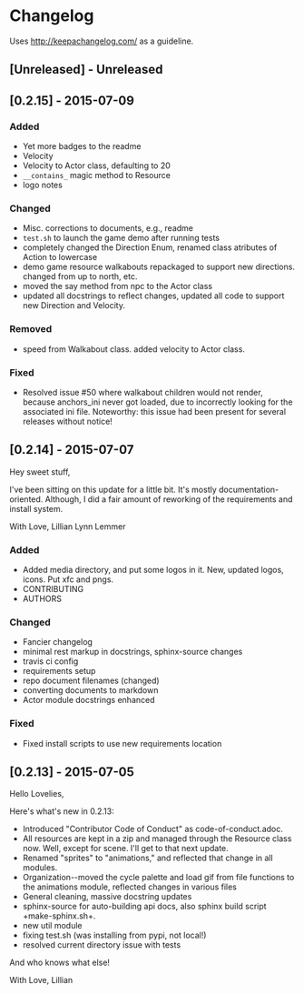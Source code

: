 # Changelog

Uses http://keepachangelog.com/ as a guideline.

## [Unreleased] - Unreleased

## [0.2.15] - 2015-07-09

### Added

  * Yet more badges to the readme
  * Velocity
  * Velocity to Actor class, defaulting to 20
  * `__contains_` magic method to Resource
  * logo notes

### Changed

  * Misc. corrections to documents, e.g., readme
  * `test.sh` to launch the game demo after running tests
  * completely changed the Direction Enum, renamed class atributes of Action to
    lowercase
  * demo game resource walkabouts repackaged to support new directions. changed
    from up to north, etc.
  * moved the say method from npc to the Actor class
  * updated all docstrings to reflect changes, updated all code to support new
    Direction and Velocity.

### Removed

  * speed from Walkabout class. added velocity to Actor class.

### Fixed

  * Resolved issue #50 where walkabout children would not render, because
    anchors_ini never got loaded, due to incorrectly looking for the associated
    ini file. Noteworthy: this issue had been present for several releases
    without notice!

## [0.2.14] - 2015-07-07

Hey sweet stuff,

I've been sitting on this update for a little bit. It's mostly documentation-oriented. Although, I did a fair amount of reworking of the requirements and install system.

With Love,
Lillian Lynn Lemmer

### Added

  * Added media directory, and put some logos in it. New, updated logos, icons. Put xfc and pngs.
  * CONTRIBUTING
  * AUTHORS

### Changed

  * Fancier changelog
  * minimal rest markup in docstrings, sphinx-source changes
  * travis ci config
  * requirements setup
  * repo document filenames (changed)
  * converting documents to markdown
  * Actor module docstrings enhanced

### Fixed

  * Fixed install scripts to use new requirements location

## [0.2.13] - 2015-07-05

Hello Lovelies,

Here's what's new in 0.2.13:

  * Introduced "Contributor Code of Conduct" as code-of-conduct.adoc.
  * All resources are kept in a zip and managed through the Resource class now. Well, except for scene. I'll get to that next update.
  * Renamed "sprites" to "animations," and reflected that change in all modules.
  * Organization--moved the cycle palette and load gif from file functions to the animations module, reflected changes in various files
  * General cleaning, massive docstring updates
  * sphinx-source for auto-building api docs, also sphinx build script +make-sphinx.sh+.
  * new util module
  * fixing test.sh (was installing from pypi, not local!)
  * resolved current directory issue with tests

And who knows what else!

With Love,
Lillian
